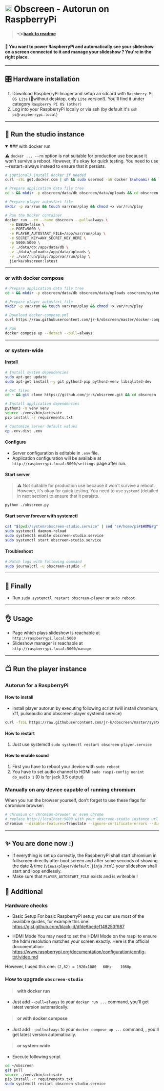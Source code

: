 # <img src="https://github.com/jr-k/obscreen/blob/master/docs/img/obscreen.png" width="22"> Obscreen - Autorun on RaspberryPi

> #### 👈 [back to readme](/README.md)

#### 🔴 You want to power RaspberryPi and automatically see your slideshow on a screen connected to it and manage your slideshow ? You're in the right place.

---

## 🎛️ Hardware installation

1. Download RaspberryPi Imager and setup an sdcard with `Raspberry Pi OS Lite` (🚨without desktop, only `Lite` version!). You'll find it under category `Raspberry PI OS (other)`
2. Log into your RaspberryPi locally or via ssh (by default it's `ssh pi@raspberrypi.local`)


---
## 📡 Run the studio instance

<details open>
<summary>### with docker run</summary>

⚠️ `docker ... --rm` option is not suitable for production use because it won't survive a reboot. However, it's okay for quick testing. You need to use --restart=always instead to ensure that it persists.
```bash
# (Optional) Install docker if needed
curl -sSL get.docker.com | sh && sudo usermod -aG docker $(whoami) && logout # then login again

# Prepare application data file tree
cd ~ && mkdir -p obscreen/data/db obscreen/data/uploads && cd obscreen

# Prepare player autostart file
mkdir -p var/run && touch var/run/play && chmod +x var/run/play 

# Run the Docker container
docker run --rm --name obscreen --pull=always \
  -e DEBUG=false \
  -e PORT=5000 \
  -e PLAYER_AUTOSTART_FILE=/app/var/run/play \
  -e SECRET_KEY=ANY_SECRET_KEY_HERE \
  -p 5000:5000 \
  -v ./data/db:/app/data/db \
  -v ./data/uploads:/app/data/uploads \
  -v ./var/run/play:/app/var/run/play \
  jierka/obscreen:latest
```
---
</details>

### or with docker compose
```bash
# Prepare application data file tree
cd ~ && mkdir -p obscreen/data/db obscreen/data/uploads obscreen/system && cd obscreen

# Prepare player autostart file
mkdir -p var/run && touch var/run/play && chmod +x var/run/play 

# Download docker-compose.yml
curl https://raw.githubusercontent.com/jr-k/obscreen/master/docker-compose.yml > docker-compose.yml

# Run
docker compose up --detach --pull=always
```
---
### or system-wide
#### Install
```bash
# Install system dependencies
sudo apt-get update
sudo apt-get install -y git python3-pip python3-venv libsqlite3-dev

# Get files
cd ~ && git clone https://github.com/jr-k/obscreen.git && cd obscreen

# Install application dependencies
python3 -m venv venv
source ./venv/bin/activate
pip install -r requirements.txt

# Customize server default values
cp .env.dist .env
```

#### Configure
- Server configuration is editable in `.env` file.
- Application configuration will be available at `http://raspberrypi.local:5000/settings` page after run.

#### Start server
> ⚠️ Not suitable for production use because it won't survive a reboot. However, it's okay for quick testing. You need to use `systemd` (detailed in next section) to ensure that it persists.
```bash
python ./obscreen.py
```

#### Start server forever with systemctl
```bash
cat "$(pwd)/system/obscreen-studio.service" | sed "s#/home/pi#$HOME#g" | sed "s#=pi#=$USER#g" | sudo tee /etc/systemd/system/obscreen-studio.service
sudo systemctl daemon-reload
sudo systemctl enable obscreen-studio.service
sudo systemctl start obscreen-studio.service
```

#### Troubleshoot
```bash
# Watch logs with following command
sudo journalctl -u obscreen-studio -f 
```
---
## 🏁 Finally
- Run `sudo systemctl restart obscreen-player` or `sudo reboot`

---
## 👌 Usage
- Page which plays slideshow is reachable at `http://raspberrypi.local:5000`
- Slideshow manager is reachable at `http://raspberrypi.local:5000/manage`

---
## 📺 Run the player instance

### Autorun for a RaspberryPi
#### How to install
- Install player autorun by executing following script (will install chromium, x11, pulseaudio and obscreen-player systemd service)
```bash
curl -fsSL https://raw.githubusercontent.com/jr-k/obscreen/master/system/install-autorun-rpi.sh | sudo bash -s -- $USER $HOME
```

#### How to restart
1. Just use systemctl `sudo systemctl restart obscreen-player.service`

#### How to enable sound
1. First you have to reboot your device with `sudo reboot`
2. You have to set audio channel to HDMI `sudo raspi-config nonint do_audio 1` (0 is for jack 3.5 output)

### Manually on any device capable of running chromium
When you run the browser yourself, don't forget to use these flags for chromium browser:
```bash
# chromium or chromium-browser or even chrome
# replace http://localhost:5000 with your obscreen-studio instance url
chromium --disable-features=Translate --ignore-certificate-errors --disable-web-security --disable-restore-session-state --autoplay-policy=no-user-gesture-required --start-maximized --allow-running-insecure-content --remember-cert-error-decisions --noerrdialogs --kiosk --incognito --window-position=0,0 --window-size=1920,1080 --display=:0 http://localhost:5000
```
---

## ✨ You are done now :)
- If everything is set up correctly, the RaspberryPi shall start chromium in fullscreen directly after boot screen and after some seconds of showing the date & time (`views/player/default.jinja.html`) your slideshow shall start and loop endlessly.
- Make sure that `PLAYER_AUTOSTART_FILE` exists and is writeable !

## 📎 Additional

### Hardware checks
- Basic Setup
For basic RaspberryPi setup you can use most of the available guides, for example this one:
https://gist.github.com/blackjid/dfde6bedef148253f987

- HDMI Mode
You may need to set the HDMI Mode on the raspi to ensure the hdmi resolution matches your screen exactly. Here is the official documentation:
https://www.raspberrypi.org/documentation/configuration/config-txt/video.md

However, I used this one: `(2,82) = 1920x1080	60Hz	1080p`

### How to upgrade `obscreen-studio`
>#### with docker run
- Just add `--pull=always` to your `docker run ...` command, you'll get latest version automatically.
>#### or with docker compose
- Just add `--pull=always` to your `docker compose up ...` command, , you'll get latest version automatically.
>#### or system-wide
- Execute following script
```bash
cd ~/obscreen
git pull
source ./venv/bin/activate
pip install -r requirements.txt
sudo systemctl restart obscreen-studio.service
```

